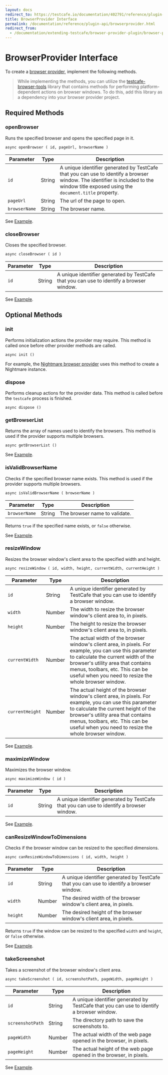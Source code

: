 ```yaml
---
layout: docs
redirect_to: https://testcafe.io/documentation/402791/reference/plugin-api/browserprovider
title: BrowserProvider Interface
permalink: /documentation/reference/plugin-api/browserprovider.html
redirect_from:
  - /documentation/extending-testcafe/browser-provider-plugin/browser-provider-methods.html
---
```

# BrowserProvider Interface

To create a [browser provider](../../guides/extend-testcafe/browser-provider-plugin.md#implement-the-browser-provider), implement the following methods.

> While implementing the methods, you can utilize the [testcafe-browser-tools](https://github.com/DevExpress/testcafe-browser-tools) library that contains methods for performing platform-dependent actions on browser windows. To do this, add this library as a dependency into your browser provider project.

## Required Methods

### openBrowser

Runs the specified browser and opens the specified page in it.

```text
async openBrowser ( id, pageUrl, browserName )
```

Parameter     | Type   | Description
------------- | ------ | ----------------------------------------------------------------------------------------------------------------
`id`          | String | A unique identifier generated by TestCafe that you can use to identify a browser window. The identifier is included to the window title exposed using the `document.title` property.
`pageUrl`     | String | The url of the page to open.
`browserName` | String | The browser name.

See [Example](../../guides/extend-testcafe/browser-provider-plugin.md#example).

### closeBrowser

Closes the specified browser.

```text
async closeBrowser ( id )
```

Parameter   | Type   | Description
----------- | ------ | ---------------------------------------------------------------------------------------------------------------
`id`        | String | A unique identifier generated by TestCafe that you can use to identify a browser window.

See [Example](../../guides/extend-testcafe/browser-provider-plugin.md#example).

## Optional Methods

### init

Performs initialization actions the provider may require. This method is called once before other provider methods are called.

```text
async init ()
```

For example, the [Nightmare browser provider](https://github.com/ryx/testcafe-browser-provider-nightmare) uses this method to create a Nightmare instance.

### dispose

Performs cleanup actions for the provider data. This method is called before the `testcafe` process is finished.

```text
async dispose ()
```

### getBrowserList

Returns the array of names used to identify the browsers. This method is used if the provider supports multiple browsers.

```text
async getBrowserList ()
```

See [Example](../../guides/extend-testcafe/browser-provider-plugin.md#example).

### isValidBrowserName

Checks if the specified browser name exists. This method is used if the provider supports multiple browsers.

```text
async isValidBrowserName ( browserName )
```

Parameter     | Type   | Description
------------- | ------ | -------------------------------
`browserName` | String | The browser name to validate.

Returns `true` if the specified name exists, or `false` otherwise.

See [Example](../../guides/extend-testcafe/browser-provider-plugin.md#example).

### resizeWindow

Resizes the browser window's client area to the specified width and height.

```text
async resizeWindow ( id, width, height, currentWidth, currentHeight )
```

Parameter   | Type    | Description
----------- | ------- | ----------------------------------------------------------------------------------------------------------------
`id`        | String  | A unique identifier generated by TestCafe that you can use to identify a browser window.
`width`     | Number  | The width to resize the browser window's client area to, in pixels.
`height`    | Number  | The height to resize the browser window's client area to, in pixels.
`currentWidth`   | Number | The actual width of the browser window's client area, in pixels. For example, you can use this parameter to calculate the current width of the browser's utility area that contains menus, toolbars, etc. This can be useful when you need to resize the whole browser window.
`currentHeight`  | Number | The actual height of the browser window's client area, in pixels. For example, you can use this parameter to calculate the current height of the browser's utility area that contains menus, toolbars, etc. This can be useful when you need to resize the whole browser window.

See [Example](../../guides/extend-testcafe/browser-provider-plugin.md#example).

### maximizeWindow

Maximizes the browser window.

```text
async maximizeWindow ( id )
```

Parameter   | Type    | Description
----------- | ------- | ----------------------------------------------------------------------------------------------------------------
`id`        | String  | A unique identifier generated by TestCafe that you can use to identify a browser window.

See [Example](../../guides/extend-testcafe/browser-provider-plugin.md#example).

### canResizeWindowToDimensions

Checks if the browser window can be resized to the specified dimensions.

```text
async canResizeWindowToDimensions ( id, width, height )
```

Parameter   | Type    | Description
----------- | ------- | ----------------------------------------------------------------------------------------------------------------
`id`        | String  | A unique identifier generated by TestCafe that you can use to identify a browser window.
`width`     | Number  | The desired width of the browser window's client area, in pixels.
`height`    | Number  | The desired height of the browser window's client area, in pixels.

Returns `true` if the window can be resized to the specified `width` and `height`, or `false` otherwise.

See [Example](../../guides/extend-testcafe/browser-provider-plugin.md#example).

### takeScreenshot

Takes a screenshot of the browser window's client area.

```text
async takeScreenshot ( id, screenshotPath, pageWidth, pageHeight )
```

Parameter        | Type   | Description
---------------- | ------ | -------------------------------------------------------------------------------------------------------------
`id`             | String | A unique identifier generated by TestCafe that you can use to identify a browser window.
`screenshotPath` | String | The directory path to save the screenshots to.
`pageWidth`   | Number | The actual width of the web page opened in the browser, in pixels.
`pageHeight`  | Number | The actual height of the web page opened in the browser, in pixels.

See [Example](../../guides/extend-testcafe/browser-provider-plugin.md#example).
